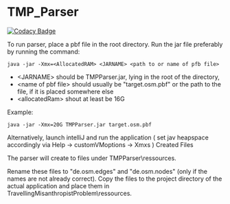 # TMP_Parser

[![Codacy Badge](https://api.codacy.com/project/badge/Grade/b58f4e4aea524b93ad1df36b11628ac5)](https://app.codacy.com/app/cagri.c.tasci/TMP_Parser?utm_source=github.com&utm_medium=referral&utm_content=StraysWonderland/TMP_Parser&utm_campaign=Badge_Grade_Dashboard)

To run parser, place a pbf file in the root directory.
Run the jar file preferably by running the command:

    java -jar -Xmx=<AllocatedRAM> <JARNAME> <path to or name of pfb file>

-  \<JARNAME> should be TMPParser.jar, lying in the root of the directory,
-  \<name of pbf file> should usually be "target.osm.pbf" or the path to the file, if it is placed somewhere else
-  \<allocatedRam> shout at least be 16G

Example:

    java -jar -Xmx=20G TMPParser.jar target.osm.pbf

Alternatively, launch intelliJ and run the application ( set jav heapspace accordingly via Help -> customVMoptions -> Xmxs )
Created Files

The parser will create to files under TMPParser\ressources.

Rename these files to "de.osm.edges" and "de.osm.nodes" (only if the names are not already correct).
Copy the files to the project directory of the actual application and place them in TravellingMisanthropistProblem\ressources.
